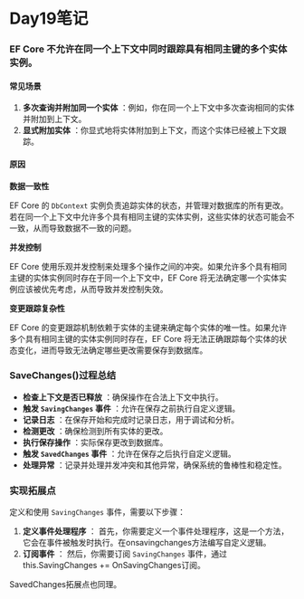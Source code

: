 # Day19笔记

### EF Core 不允许在同一个上下文中同时跟踪具有相同主键的多个实体实例。

#### 常见场景

1. **多次查询并附加同一个实体** ：例如，你在同一个上下文中多次查询相同的实体并附加到上下文。
2. **显式附加实体** ：你显式地将实体附加到上下文，而这个实体已经被上下文跟踪。

#### 原因

**数据一致性**

EF Core 的 `DbContext` 实例负责追踪实体的状态，并管理对数据库的所有更改。若在同一个上下文中允许多个具有相同主键的实体实例，这些实体的状态可能会不一致，从而导致数据不一致的问题。

**并发控制**

EF Core 使用乐观并发控制来处理多个操作之间的冲突。如果允许多个具有相同主键的实体实例同时存在于同一个上下文中，EF Core 将无法确定哪一个实体实例应该被优先考虑，从而导致并发控制失效。

**变更跟踪复杂性**

EF Core 的变更跟踪机制依赖于实体的主键来确定每个实体的唯一性。如果允许多个具有相同主键的实体实例同时存在，EF Core 将无法正确跟踪每个实体的状态变化，进而导致无法确定哪些更改需要保存到数据库。

### SaveChanges()过程总结

* **检查上下文是否已释放** ：确保操作在合法上下文中执行。
* **触发 `SavingChanges` 事件** ：允许在保存之前执行自定义逻辑。
* **记录日志** ：在保存开始和完成时记录日志，用于调试和分析。
* **检测更改** ：确保检测到所有实体的更改。
* **执行保存操作** ：实际保存更改到数据库。
* **触发 `SavedChanges` 事件** ：允许在保存之后执行自定义逻辑。
* **处理异常** ：记录并处理并发冲突和其他异常，确保系统的鲁棒性和稳定性。

### 实现拓展点

定义和使用 `SavingChanges` 事件，需要以下步骤：

1. **定义事件处理程序** ：
   首先，你需要定义一个事件处理程序，这是一个方法，它会在事件被触发时执行。在onsavingchanges方法编写自定义逻辑。
2. **订阅事件** ：
   然后，你需要订阅 `SavingChanges` 事件，通过this.SavingChanges += OnSavingChanges订阅。
   
 SavedChanges拓展点也同理。

